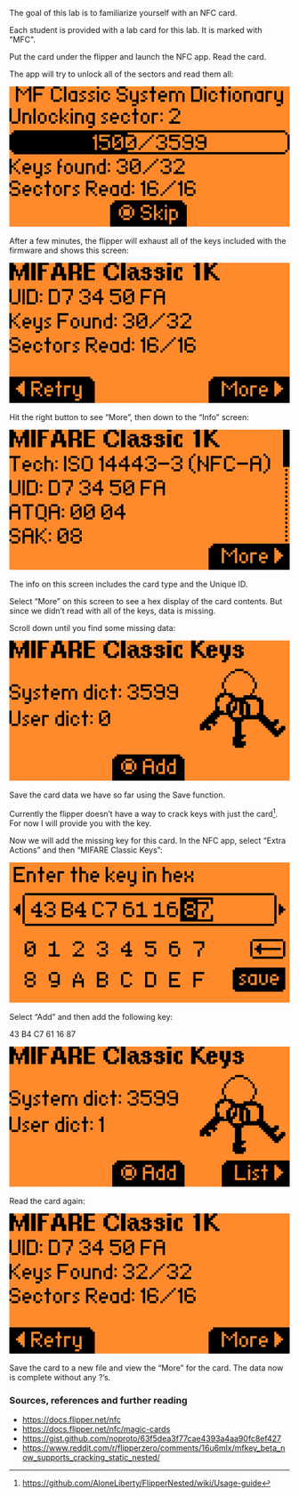 The goal of this lab is to familiarize yourself with an NFC card.

Each student is provided with a lab card for this lab. It is marked with "MFC".

Put the card under the flipper and launch the NFC app. Read the card.

The app will try to unlock all of the sectors and read them all:

![.](./092622.png)

After a few minutes, the flipper will exhaust all of the keys included with the firmware and shows this screen:

![.](./092802.png)

Hit the right button to see “More”, then down to the “Info” screen:  

![.](./092953.png)

The info on this screen includes the card type and the Unique ID.

Select “More” on this screen to see a hex display of the card contents. But since we didn’t read with all of the keys, data is missing. 

Scroll down until you find some missing data:

![.](./094733.png)

Save the card data we have so far using the Save function.

Currently the flipper doesn’t have a way to crack keys with just the card[^1]. For now I will provide you with the key.

Now we will add the missing key for this card. In the NFC app, select “Extra Actions” and then “MIFARE Classic Keys”:

![.](./094955.png)

Select “Add” and then add the following key:

43 B4 C7 61 16 87

![.](./095011.png)

Read the card again:

![.](./095056.png)

Save the card to a new file and view the “More” for the card. The data now is complete without any ?’s.

### Sources, references and further reading

* https://docs.flipper.net/nfc
* https://docs.flipper.net/nfc/magic-cards
* https://gist.github.com/noproto/63f5dea3f77cae4393a4aa90fc8ef427
* https://www.reddit.com/r/flipperzero/comments/16u6mlx/mfkey_beta_now_supports_cracking_static_nested/

[^1]: https://github.com/AloneLiberty/FlipperNested/wiki/Usage-guide
